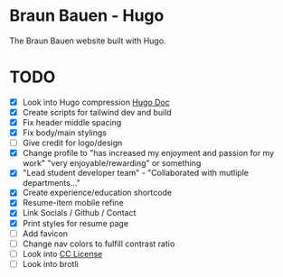 # Braun Bauen - Hugo
The Braun Bauen website built with Hugo.

# TODO
- [x] Look into Hugo compression [Hugo Doc](https://gohugo.io/hugo-pipes/postprocess/)
- [x] Create scripts for tailwind dev and build
- [x] Fix header middle spacing
- [x] Fix body/main stylings
- [ ] Give credit for logo/design
- [x] Change profile to "has increased my enjoyment and passion for my work" "very enjoyable/rewarding" or something
- [x] "Lead student developer team" - "Collaborated with mutliple departments..."
- [x] Create experience/education shortcode
- [x] Resume-item mobile refine
- [x] Link Socials / Github / Contact
- [x] Print styles for resume page
- [ ] Add favicon
- [ ] Change nav colors to fulfill contrast ratio
- [ ] Look into [CC License](https://creativecommons.org/)
- [ ] Look into brotli
